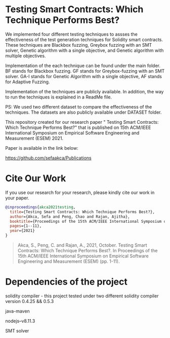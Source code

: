 # Testing Smart Contracts: Which Technique Performs Best?

We implemented four different testing techniques to assses the effectiveness of the test generation techniques for Solidity smart contracts. These techniques are Blackbox fuzzing, Greybox fuzzing with an SMT solver, Genetic algorithm with a single objective, and Genetic algorithm with multiple objectives.

Implementation of the each technique can be found under the main folder. BF stands for Blackbox fuzzing. GF stands for Greybox-fuzzing with an SMT solver. GA-I stands for Genetic Algorithm with a single objective, AF stands for Adaptive Fuzzing.

Implementation of the techniques are publicly available. In addition, the way to run the techniques is explained in a ReadMe file.

PS: We used two different dataset to compare the effectiveness of the techniques. The datasets are also publicly available under DATASET folder.


This repository created for our research paper " Testing Smart Contracts: Which Technique Performs Best?" that is published on 15th ACM/IEEE International Symposium on Empirical Software Engineering and Measurement (ESEM) 2021.

Paper is available in the link below: 

https://github.com/sefaakca/Publications

# Cite Our Work

If you use our research for your research, please kindly cite our work in your paper.

```bibtex
@inproceedings{akca2021testing,
  title={Testing Smart Contracts: Which Technique Performs Best?},
  author={Akca, Sefa and Peng, Chao and Rajan, Ajitha},
  booktitle={Proceedings of the 15th ACM/IEEE International Symposium on Empirical Software Engineering and Measurement (ESEM)},
  pages={1--11},
  year={2021}
}

```

> Akca, S., Peng, C. and Rajan, A., 2021, October. Testing Smart Contracts: Which Technique Performs Best?. In Proceedings of the 15th ACM/IEEE International Symposium on Empirical Software Engineering and Measurement (ESEM) (pp. 1-11).

# Dependencies of the project

solidity compiler - this project tested under two different solidity compiler version 0.4.25 && 0.5.3

java-maven

nodejs–v8.11.3

SMT solver
